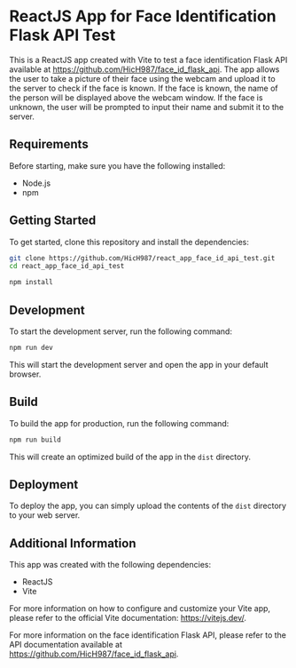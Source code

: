 

# ReactJS App for Face Identification Flask API Test

This is a ReactJS app created with Vite to test a face identification Flask API available at https://github.com/HicH987/face_id_flask_api. The app allows the user to take a picture of their face using the webcam and upload it to the server to check if the face is known. If the face is known, the name of the person will be displayed above the webcam window. If the face is unknown, the user will be prompted to input their name and submit it to the server.

## Requirements

Before starting, make sure you have the following installed:

- Node.js
- npm

## Getting Started

To get started, clone this repository and install the dependencies:

```bash
git clone https://github.com/HicH987/react_app_face_id_api_test.git
cd react_app_face_id_api_test

npm install
```


## Development

To start the development server, run the following command:

```bash
npm run dev
```

This will start the development server and open the app in your default browser.

## Build

To build the app for production, run the following command:

```bash
npm run build
```

This will create an optimized build of the app in the `dist` directory.

## Deployment

To deploy the app, you can simply upload the contents of the `dist` directory to your web server.

## Additional Information

This app was created with the following dependencies:

- ReactJS
- Vite 

For more information on how to configure and customize your Vite app, please refer to the official Vite documentation: https://vitejs.dev/.

For more information on the face identification Flask API, please refer to the API documentation available at https://github.com/HicH987/face_id_flask_api.